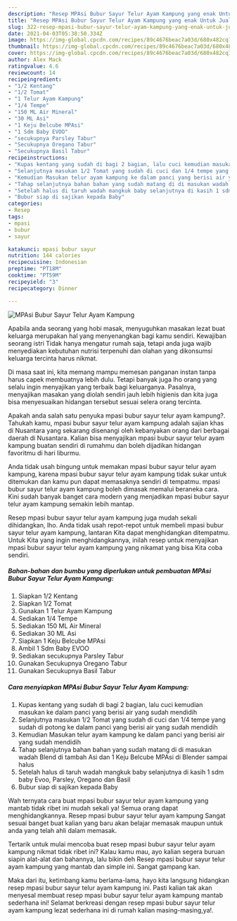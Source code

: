 ```yaml
---
description: "Resep MPAsi Bubur Sayur Telur Ayam Kampung yang enak Untuk Jualan"
title: "Resep MPAsi Bubur Sayur Telur Ayam Kampung yang enak Untuk Jualan"
slug: 322-resep-mpasi-bubur-sayur-telur-ayam-kampung-yang-enak-untuk-jualan
date: 2021-04-03T05:38:50.334Z
image: https://img-global.cpcdn.com/recipes/89c4676beac7a03d/680x482cq70/mpasi-bubur-sayur-telur-ayam-kampung-foto-resep-utama.jpg
thumbnail: https://img-global.cpcdn.com/recipes/89c4676beac7a03d/680x482cq70/mpasi-bubur-sayur-telur-ayam-kampung-foto-resep-utama.jpg
cover: https://img-global.cpcdn.com/recipes/89c4676beac7a03d/680x482cq70/mpasi-bubur-sayur-telur-ayam-kampung-foto-resep-utama.jpg
author: Alex Mack
ratingvalue: 4.6
reviewcount: 14
recipeingredient:
- "1/2 Kentang"
- "1/2 Tomat"
- "1 Telur Ayam Kampung"
- "1/4 Tempe"
- "150 ML Air Mineral"
- "30 ML Asi"
- "1 Keju Belcube MPAsi"
- "1 Sdm Baby EVOO"
- "secukupnya Parsley Tabur"
- "Secukupnya Oregano Tabur"
- "Secukupnya Basil Tabur"
recipeinstructions:
- "Kupas kentang yang sudah di bagi 2 bagian, lalu cuci kemudian masukan ke dalam panci yang berisi air yang sudah mendidih"
- "Selanjutnya masukan 1/2 Tomat yang sudah di cuci dan 1/4 tempe yang sudah di potong ke dalam panci yang berisi air yang sudah mendidih"
- "Kemudian Masukan telur ayam kampung ke dalam panci yang berisi air yang sudah mendidih"
- "Tahap selanjutnya bahan bahan yang sudah matang di di masukan wadah Blend di tambah Asi dan 1 Keju Belcube MPAsi di Blender sampai halus"
- "Setelah halus di taruh wadah mangkuk baby selanjutnya di kasih 1 sdm baby Evoo, Parsley, Oregano dan Basil"
- "Bubur siap di sajikan kepada Baby"
categories:
- Resep
tags:
- mpasi
- bubur
- sayur

katakunci: mpasi bubur sayur 
nutrition: 144 calories
recipecuisine: Indonesian
preptime: "PT18M"
cooktime: "PT59M"
recipeyield: "3"
recipecategory: Dinner

---
```



![MPAsi Bubur Sayur Telur Ayam Kampung](https://img-global.cpcdn.com/recipes/89c4676beac7a03d/680x482cq70/mpasi-bubur-sayur-telur-ayam-kampung-foto-resep-utama.jpg)

Apabila anda seorang yang hobi masak, menyuguhkan masakan lezat buat keluarga merupakan hal yang menyenangkan bagi kamu sendiri. Kewajiban seorang istri Tidak hanya mengatur rumah saja, tetapi anda juga wajib menyediakan kebutuhan nutrisi terpenuhi dan olahan yang dikonsumsi keluarga tercinta harus nikmat.

Di masa  saat ini, kita memang mampu memesan panganan instan tanpa harus capek membuatnya lebih dulu. Tetapi banyak juga lho orang yang selalu ingin menyajikan yang terbaik bagi keluarganya. Pasalnya, menyajikan masakan yang diolah sendiri jauh lebih higienis dan kita juga bisa menyesuaikan hidangan tersebut sesuai selera orang tercinta. 



Apakah anda salah satu penyuka mpasi bubur sayur telur ayam kampung?. Tahukah kamu, mpasi bubur sayur telur ayam kampung adalah sajian khas di Nusantara yang sekarang disenangi oleh kebanyakan orang dari berbagai daerah di Nusantara. Kalian bisa menyajikan mpasi bubur sayur telur ayam kampung buatan sendiri di rumahmu dan boleh dijadikan hidangan favoritmu di hari liburmu.

Anda tidak usah bingung untuk memakan mpasi bubur sayur telur ayam kampung, karena mpasi bubur sayur telur ayam kampung tidak sukar untuk ditemukan dan kamu pun dapat memasaknya sendiri di tempatmu. mpasi bubur sayur telur ayam kampung boleh dimasak memalui beraneka cara. Kini sudah banyak banget cara modern yang menjadikan mpasi bubur sayur telur ayam kampung semakin lebih mantap.

Resep mpasi bubur sayur telur ayam kampung juga mudah sekali dihidangkan, lho. Anda tidak usah repot-repot untuk membeli mpasi bubur sayur telur ayam kampung, lantaran Kita dapat menghidangkan ditempatmu. Untuk Kita yang ingin menghidangkannya, inilah resep untuk menyajikan mpasi bubur sayur telur ayam kampung yang nikamat yang bisa Kita coba sendiri.

<!--inarticleads1-->

##### Bahan-bahan dan bumbu yang diperlukan untuk pembuatan MPAsi Bubur Sayur Telur Ayam Kampung:

1. Siapkan 1/2 Kentang
1. Siapkan 1/2 Tomat
1. Gunakan 1 Telur Ayam Kampung
1. Sediakan 1/4 Tempe
1. Sediakan 150 ML Air Mineral
1. Sediakan 30 ML Asi
1. Siapkan 1 Keju Belcube MPAsi
1. Ambil 1 Sdm Baby EVOO
1. Sediakan secukupnya Parsley Tabur
1. Gunakan Secukupnya Oregano Tabur
1. Gunakan Secukupnya Basil Tabur




<!--inarticleads2-->

##### Cara menyiapkan MPAsi Bubur Sayur Telur Ayam Kampung:

1. Kupas kentang yang sudah di bagi 2 bagian, lalu cuci kemudian masukan ke dalam panci yang berisi air yang sudah mendidih
1. Selanjutnya masukan 1/2 Tomat yang sudah di cuci dan 1/4 tempe yang sudah di potong ke dalam panci yang berisi air yang sudah mendidih
1. Kemudian Masukan telur ayam kampung ke dalam panci yang berisi air yang sudah mendidih
1. Tahap selanjutnya bahan bahan yang sudah matang di di masukan wadah Blend di tambah Asi dan 1 Keju Belcube MPAsi di Blender sampai halus
1. Setelah halus di taruh wadah mangkuk baby selanjutnya di kasih 1 sdm baby Evoo, Parsley, Oregano dan Basil
1. Bubur siap di sajikan kepada Baby




Wah ternyata cara buat mpasi bubur sayur telur ayam kampung yang mantab tidak ribet ini mudah sekali ya! Semua orang dapat menghidangkannya. Resep mpasi bubur sayur telur ayam kampung Sangat sesuai banget buat kalian yang baru akan belajar memasak maupun untuk anda yang telah ahli dalam memasak.

Tertarik untuk mulai mencoba buat resep mpasi bubur sayur telur ayam kampung nikmat tidak ribet ini? Kalau kamu mau, ayo kalian segera buruan siapin alat-alat dan bahannya, lalu bikin deh Resep mpasi bubur sayur telur ayam kampung yang mantab dan simple ini. Sangat gampang kan. 

Maka dari itu, ketimbang kamu berlama-lama, hayo kita langsung hidangkan resep mpasi bubur sayur telur ayam kampung ini. Pasti kalian tak akan menyesal membuat resep mpasi bubur sayur telur ayam kampung mantab sederhana ini! Selamat berkreasi dengan resep mpasi bubur sayur telur ayam kampung lezat sederhana ini di rumah kalian masing-masing,ya!.

